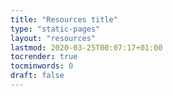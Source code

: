 ```yaml
---
title: "Resources title"
type: "static-pages"
layout: "resources"
lastmod: 2020-03-25T00:07:17+01:00
tocrender: true
tocminwords: 0
draft: false
---
```


